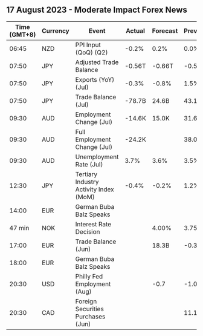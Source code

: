 ## 17 August 2023 - Moderate Impact Forex News

| Time (GMT+8) | Currency | Event | Actual | Forecast | Previous |
|------|----------|-------|--------|----------|----------|
| 06:45 | NZD | PPI Input (QoQ) (Q2) | -0.2% | 0.2% | 0.0% |
| 07:50 | JPY | Adjusted Trade Balance | -0.56T | -0.66T | -0.54T |
| 07:50 | JPY | Exports (YoY) (Jul) | -0.3% | -0.8% | 1.5% |
| 07:50 | JPY | Trade Balance (Jul) | -78.7B | 24.6B | 43.1B |
| 09:30 | AUD | Employment Change (Jul) | -14.6K | 15.0K | 31.6K |
| 09:30 | AUD | Full Employment Change (Jul) | -24.2K |  | 38.0K |
| 09:30 | AUD | Unemployment Rate (Jul) | 3.7% | 3.6% | 3.5% |
| 12:30 | JPY | Tertiary Industry Activity Index (MoM) | -0.4% | -0.2% | 1.2% |
| 14:00 | EUR | German Buba Balz Speaks |  |  |  |
| 47 min | NOK | Interest Rate Decision |  | 4.00% | 3.75% |
| 17:00 | EUR | Trade Balance (Jun) |  | 18.3B | -0.3B |
| 18:00 | EUR | German Buba Balz Speaks |  |  |  |
| 20:30 | USD | Philly Fed Employment (Aug) |  | -0.7 | -1.0 |
| 20:30 | CAD | Foreign Securities Purchases (Jun) |  |  | 11.16B |

